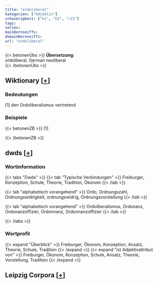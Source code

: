 ```yaml
---
title: "ordoliberal"
kategorien: ["Adjektiv"]
schwierigkeit: ["k1", "h2", "r21"]
tags:
series:
mainDornseiffs:
domainDornseiffs:
url: "ordoliberal"
---
```


{{< betonenÜbs >}}
**Übersetzung:**  
ordoliberal, German neoliberal  
{{< /betonenÜbs >}}

## Wiktionary [[+](https://de.wiktionary.org/wiki/ordoliberal)]

### Bedeutungen
[1] den Ordoliberalismus vertretend  

### Beispiele
{{< betonenZB >}}
[1]  

{{< /betonenZB >}}


## dwds [[+](https://www.dwds.de/wb/ordoliberal)]

### Wortinformation
{{< tabs "Dwds" >}}
{{< tab "Typische Verbindungen" >}}
Freiburger, Konzeption, Schule, Theorie, Tradition, Ökonom
{{< /tab >}}

{{< tab "alphabetisch vorangehend" >}}
Ordo, Ordnungszahl, Ordnungswidrigkeit, ordnungswidrig, Ordnungsvorstellung
{{< /tab >}}

{{< tab "alphabetisch vorangehend" >}}
Ordoliberalismus, Ordonanz, Ordonanzoffizier, Ordonnanz, Ordonnanzoffizier
{{< /tab >}}

{{< /tabs >}}

### Wortprofil
{{< expand "Überblick" >}} Freiburger, Ökonom, Konzeption, Ansatz, Theorie, Schule, Tradition {{< /expand >}}
{{< expand "ist Adjektivattribut von" >}} Freiburger, Ökonom, Konzeption, Schule, Ansatz, Theorie, Vorstellung, Tradition {{< /expand >}}

## Leipzig Corpora [[+](https://corpora.uni-leipzig.de/en/res?word=ordoliberal&corpusId=deu_newscrawl-public_2018)]

